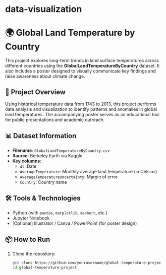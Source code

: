 # data-visualization
# 🌍 Global Land Temperature by Country

This project explores long-term trends in land surface temperatures across different countries using the **GlobalLandTemperatureByCountry** dataset. It also includes a poster designed to visually communicate key findings and raise awareness about climate change.

## 📌 Project Overview

Using historical temperature data from 1743 to 2013, this project performs data analysis and visualization to identify patterns and anomalies in global land temperatures. The accompanying poster serves as an educational tool for public presentations and academic outreach.

## 📊 Dataset Information

- **Filename**: `GlobalLandTemperatureByCountry.csv`  
- **Source**: Berkeley Earth via Kaggle  
- **Key columns**:
  - `dt`: Date  
  - `AverageTemperature`: Monthly average land temperature (in Celsius)  
  - `AverageTemperatureUncertainty`: Margin of error  
  - `Country`: Country name  

## 🛠️ Tools & Technologies

- Python (with `pandas`, `matplotlib`, `seaborn`, etc.)
- Jupyter Notebook
- [Optional] Illustrator / Canva / PowerPoint (for poster design)

## 📦 How to Run

1. Clone the repository:
   ```bash
   git clone https://github.com/yourusername/global-temperature-project.git
   cd global-temperature-project

